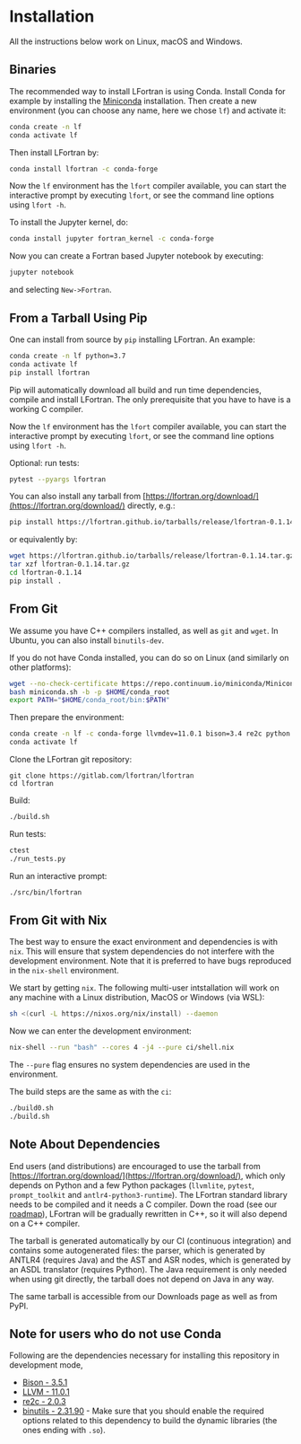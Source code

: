 # Installation

All the instructions below work on Linux, macOS and Windows.

## Binaries

The recommended way to install LFortran is using Conda.
Install Conda for example by installing the
[Miniconda](https://conda.io/en/latest/miniconda.html) installation.
Then create a new environment (you can choose any name, here we chose `lf`) and
activate it:
```bash
conda create -n lf
conda activate lf
```
Then install LFortran by:
```bash
conda install lfortran -c conda-forge
```
Now the `lf` environment has the `lfort` compiler available, you can start the
interactive prompt by executing `lfort`, or see the command line options using
`lfort -h`.

To install the Jupyter kernel, do:
```bash
conda install jupyter fortran_kernel -c conda-forge
```
Now you can create a Fortran based Jupyter notebook by executing:
```bash
jupyter notebook
```
and selecting `New->Fortran`.


## From a Tarball Using Pip

One can install from source by `pip` installing LFortran. An example:
```bash
conda create -n lf python=3.7
conda activate lf
pip install lfortran
```
Pip will automatically download all build and run time dependencies, compile
and install LFortran. The only prerequisite that you have to have is a working
C compiler.

Now the `lf` environment has the `lfort` compiler available, you can
start the interactive prompt by executing `lfort`, or see the command line
options using `lfort -h`.

Optional: run tests:
```bash
pytest --pyargs lfortran
```

You can also install any tarball from
[https://lfortran.org/download/](https://lfortran.org/download/) directly,
e.g.:
```bash
pip install https://lfortran.github.io/tarballs/release/lfortran-0.1.14.tar.gz
```
or equivalently by:
```bash
wget https://lfortran.github.io/tarballs/release/lfortran-0.1.14.tar.gz
tar xzf lfortran-0.1.14.tar.gz
cd lfortran-0.1.14
pip install .
```


## From Git

We assume you have C++ compilers installed, as well as `git` and `wget`.
In Ubuntu, you can also install `binutils-dev`.

If you do not have Conda installed, you can do so on Linux (and similarly on
other platforms):
```bash
wget --no-check-certificate https://repo.continuum.io/miniconda/Miniconda3-latest-Linux-x86_64.sh -O miniconda.sh
bash miniconda.sh -b -p $HOME/conda_root
export PATH="$HOME/conda_root/bin:$PATH"
```
Then prepare the environment:
```bash
conda create -n lf -c conda-forge llvmdev=11.0.1 bison=3.4 re2c python cmake make toml
conda activate lf
```
Clone the LFortran git repository:
```
git clone https://gitlab.com/lfortran/lfortran
cd lfortran
```
Build:
```bash
./build.sh
```
Run tests:
```bash
ctest
./run_tests.py
```
Run an interactive prompt:
```bash
./src/bin/lfortran
```

## From Git with Nix
The best way to ensure the exact environment and dependencies is with `nix`. This will ensure that system dependencies do not interfere with the development environment. Note that it is preferred to have bugs reproduced in the `nix-shell` environment.

We start by getting `nix`. The following multi-user intstallation will work on any machine with a Linux distribution, MacOS or Windows (via WSL):
```bash
sh <(curl -L https://nixos.org/nix/install) --daemon
```
Now we can enter the development environment:
```bash
nix-shell --run "bash" --cores 4 -j4 --pure ci/shell.nix
```
The `--pure` flag ensures no system dependencies are used in the environment.

The build steps are the same as with the `ci`:
```bash
./build0.sh
./build.sh
```
## Note About Dependencies

End users (and distributions) are encouraged to use the tarball
from [https://lfortran.org/download/](https://lfortran.org/download/),
which only depends on Python and a few Python packages (`llvmlite`, `pytest`,
`prompt_toolkit` and `antlr4-python3-runtime`). The LFortran standard library
needs to be compiled and it needs a C compiler. Down the road (see our
[roadmap](index.md)), LFortran will be gradually rewritten in C++, so it will
also depend on a C++ compiler.

The tarball is generated automatically by our CI (continuous integration) and
contains some autogenerated files: the parser, which is generated by ANTLR4
(requires Java) and the AST and ASR nodes, which is generated by an ASDL
translator (requires Python). The Java requirement is only needed when using
git directly, the tarball does not depend on Java in any way.

The same tarball is accessible from our Downloads page as well as from PyPI.

## Note for users who do not use Conda

Following are the dependencies necessary for installing this
repository in development mode,

- [Bison - 3.5.1](https://ftp.gnu.org/gnu/bison/bison-3.5.1.tar.xz)
- [LLVM - 11.0.1](https://github.com/llvm/llvm-project/releases/download/llvmorg-11.0.1/llvm-11.0.1.src.tar.xz)
- [re2c - 2.0.3](https://re2c.org/install/install.html)
- [binutils - 2.31.90](ftp://sourceware.org/pub/binutils/snapshots/binutils-2.31.90.tar.xz) - Make sure that you should enable the required options related to this dependency to build the dynamic libraries (the ones ending with `.so`).
